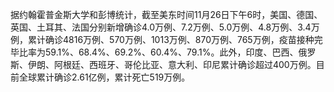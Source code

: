 据约翰霍普金斯大学和彭博统计，截至美东时间11月26日下午6时，美国、德国、英国、土耳其、法国分别新增确诊4.0万例、7.2万例、5.0万例、4.8万例、3.4万例，累计确诊4816万例、570万例、1013万例、870万例、765万例，疫苗接种完毕比率为59.1%、68.4%、69.2%、60.4%、79.1%。此外，印度、巴西、俄罗斯、伊朗、阿根廷、西班牙、哥伦比亚、意大利、印尼累计确诊超过400万例。目前全球累计确诊2.61亿例，累计死亡519万例。